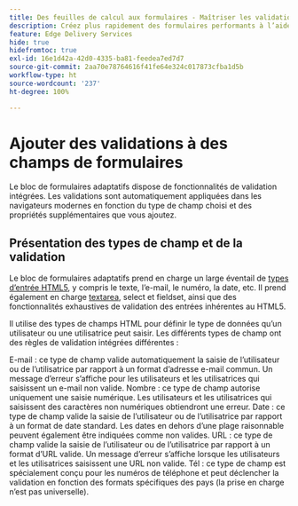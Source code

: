 ```yaml
---
title: Des feuilles de calcul aux formulaires - Maîtriser les validations des champs de bloc de formulaires adaptatifs
description: Créez plus rapidement des formulaires performants à l’aide de feuilles de calcul et de champs du bloc de formulaires adaptatifs. Ce guide vous permet de créer des validations personnalisées pour les champs de bloc de formulaires EDS.
feature: Edge Delivery Services
hide: true
hidefromtoc: true
exl-id: 16e1d42a-42d0-4335-ba81-feedea7ed7d7
source-git-commit: 2aa70e78764616f41fe64e324c017873cfba1d5b
workflow-type: ht
source-wordcount: '237'
ht-degree: 100%

---
```


# Ajouter des validations à des champs de formulaires

Le bloc de formulaires adaptatifs dispose de fonctionnalités de validation intégrées. Les validations sont automatiquement appliquées dans les navigateurs modernes en fonction du type de champ choisi et des propriétés supplémentaires que vous ajoutez.

## Présentation des types de champ et de la validation

Le bloc de formulaires adaptatifs prend en charge un large éventail de [types d’entrée HTML5](https://developer.mozilla.org/fr-fr/docs/Web/HTML/Element/input#input_types), y compris le texte, l’e-mail, le numéro, la date, etc. Il prend également en charge [textarea](https://developer.mozilla.org/fr-fr/docs/Web/HTML/Element/textarea), select et fieldset, ainsi que des fonctionnalités exhaustives de validation des entrées inhérentes au HTML5.

Il utilise des types de champs HTML pour définir le type de données qu’un utilisateur ou une utilisatrice peut saisir. Les différents types de champ ont des règles de validation intégrées différentes :

E-mail : ce type de champ valide automatiquement la saisie de l’utilisateur ou de l’utilisatrice par rapport à un format d’adresse e-mail commun. Un message d’erreur s’affiche pour les utilisateurs et les utilisatrices qui saisissent un e-mail non valide.
Nombre : ce type de champ autorise uniquement une saisie numérique. Les utilisateurs et les utilisatrices qui saisissent des caractères non numériques obtiendront une erreur.
Date : ce type de champ valide la saisie de l’utilisateur ou de l’utilisatrice par rapport à un format de date standard. Les dates en dehors d’une plage raisonnable peuvent également être indiquées comme non valides.
URL : ce type de champ valide la saisie de l’utilisateur ou de l’utilisatrice par rapport à un format d’URL valide. Un message d’erreur s’affiche lorsque les utilisateurs et les utilisatrices saisissent une URL non valide.
Tél : ce type de champ est spécialement conçu pour les numéros de téléphone et peut déclencher la validation en fonction des formats spécifiques des pays (la prise en charge n’est pas universelle).



